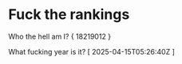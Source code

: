 # Fuck the rankings

Who the hell am I?
{ 18219012 }

What fucking year is it?
[ 2025-04-15T05:26:40Z ]
